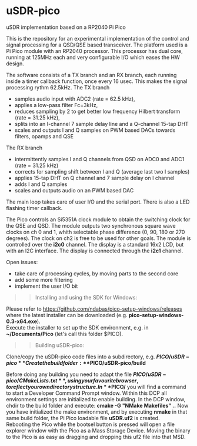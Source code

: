 # uSDR-pico
uSDR implementation based on a RP2040 Pi Pico

This is the repository for an experimental implementation of the control and signal processing for a QSD/QSE based transceiver. The platform used is a Pi Pico module with an RP2040 processor. This processor has dual core, running at 125MHz each and very configurable I/O which eases the HW design.

The software consists of a TX branch and an RX branch, each running inside a timer callback function, once every 16 usec. This makes the signal processing rythm 62.5kHz. 
The TX branch 
- samples audio input with ADC2 (rate = 62.5 kHz), 
- applies a low-pass filter Fc=3kHz, 
- reduces sampling by 2 to get better low frequency Hilbert transform (rate = 31.25 kHz), 
- splits into an I-channel 7 sample delay line and a Q-channel 15-tap DHT
- scales and outputs I and Q samples on PWM based DACs towards filters, opamps and QSE

The RX branch
- intermittently samples I and Q channels from QSD on ADC0 and ADC1 (rate = 31.25 kHz)
- corrects for sampling shift between I and Q (average last two I samples)
- applies 15-tap DHT on Q channel and 7 sample delay on I channel
- adds I and Q samples
- scales and outputs audio on an PWM based DAC

The main loop takes care of user I/O and the serial port. There is also a LED flashing timer callback.

The Pico controls an Si5351A clock module to obtain the switching clock for the QSE and QSD. The module outputs two synchronous square wave clocks on ch 0 and 1, whith selectable phase difference (0, 90, 180 or 270 degrees). The clock on ch2 is free to be used for other goals. The module is controlled over the **i2c0** channel.
The display is a standard 16x2 LCD, but with an I2C interface. The display is connected through the **i2c1** channel.

Open issues:
- take care of processing cycles, by moving parts to the second core
- add some more filtering 
- implement the user I/O bit


>>Installing and using the SDK for Windows:

Please refer to https://github.com/ndabas/pico-setup-windows/releases where the latest installer can be downloaded (e.g. **pico-setup-windows-0.3-x64.exe**).  
Execute the installer to set up the SDK environment, e.g. in **~/Documents/Pico**  (let's call this folder $PICO). 

>> Building uSDR-pico:

Clone/copy the uSDR-pico code files into a subdirectory, e.g. **$PICO/uSDR-pico**  
Create the build folder: **$PICO/uSDR-pico/build**  

Before doing any building you need to adapt the file **$PICO/uSDR-pico/CMakeLists.txt**, using your favourite browser, to reflect your own directory structure. 
In **$PICO/** you will find a command to start a Developer Command Prompt window. Within this DCP all environment settings are initialized to enable building.
In the DCP window, chdir to the build folder and execute: **cmake -G "NMake Makefiles" ..**
Now you have initialized the make environment, and by executing **nmake** in that same build folder, the Pi Pico loadable file **uSDR.uf2** is created.  
Rebooting the Pico while the bootsel button is pressed will open a file explorer window with the Pico as a Mass Storage Device. Moving the binary to the Pico is as easy as dragging and dropping this uf2 file into that MSD.  

